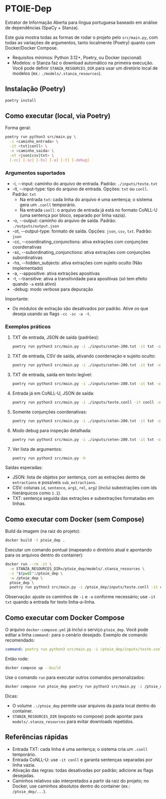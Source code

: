# PTOIE-Dep

Extrator de Informação Aberta para língua portuguesa baseado em análise de dependências (SpaCy + Stanza).

Este guia mostra todas as formas de rodar o projeto pelo `src/main.py`, com todas as variações de argumentos, tanto localmente (Poetry) quanto com Docker/Docker Compose.

- Requisitos mínimos: Python 3.12+, Poetry, ou Docker (opcional)
- Modelos: o Stanza faz o download automático na primeira execução. Você pode definir `STANZA_RESOURCES_DIR` para usar um diretório local de modelos (ex.: `./models/.stanza_resources`).

## Instalação (Poetry)

```bash
poetry install
```

## Como executar (local, via Poetry)

Forma geral:

```bash
poetry run python3 src/main.py \
  -i <caminho_entrada> \
  -it <txt|conll> \
  -o <caminho_saida> \
  -ot <json|csv|txt> \
  [-cc] [-sc] [-hs] [-a] [-t] [-debug]
```

### Argumentos suportados

- -i, --input: caminho do arquivo de entrada. Padrão: `./inputs/teste.txt`
- -it, --input-type: tipo do arquivo de entrada. Opções: `txt` ou `conll`. Padrão: `txt`
  - Na entrada `txt`: cada linha do arquivo é uma sentença; o sistema gera um `.conll` temporário.
  - Na entrada `conll`: o arquivo de entrada já está no formato CoNLL-U (uma sentença por bloco, separado por linha vazia).
- -o, --output: caminho do arquivo de saída. Padrão: `./outputs/output.json`
- -ot, --output-type: formato de saída. Opções: `json`, `csv`, `txt`. Padrão: `json`
- -cc, --coordinating_conjunctions: ativa extrações com conjunções coordenativas
- -sc, --subordinating_conjunctions: ativa extrações com conjunções subordinativas
- -hs, --hidden_subjects: ativa extrações com sujeito oculto (Não implementado)
- -a, --appositive: ativa extrações apositivas
- -t, --transitive: ativa a transitividade para apositivas (só tem efeito quando `-a` está ativo)
- -debug: modo verbose para depuração

Importante:
- Os módulos de extração são desativados por padrão. Ative os que deseja usando as flags `-cc -sc -a -t`.

### Exemplos práticos

1) TXT de entrada, JSON de saída (padrões):
    ```bash
    poetry run python3 src/main.py -i ./inputs/ceten-200.txt -it txt -o ./outputs/out.json -ot json
    ```

2) TXT de entrada, CSV de saída, ativando coordenação e sujeito oculto:
    ```bash
    poetry run python3 src/main.py -i ./inputs/ceten-200.txt -it txt -o ./outputs/out.csv -ot csv -cc
    ```

3) TXT de entrada, saída em texto legível:
    ```bash
    poetry run python3 src/main.py -i ./inputs/ceten-200.txt -it txt -o ./outputs/out.txt -ot txt -cc -sc -a -t
    ```

4) Entrada já em CoNLL-U, JSON de saída:
    ```bash
    poetry run python3 src/main.py -i ./inputs/teste.conll -it conll -o ./outputs/out.json -ot json -cc -sc -a -t
    ```

5) Somente conjunções coordenativas:
    ```bash
    poetry run python3 src/main.py -i ./inputs/ceten-200.txt -it txt -o ./outputs/cc.json -ot json -cc
    ```

6) Modo debug para inspeção detalhada:
    ```bash
    poetry run python3 src/main.py -i ./inputs/ceten-200.txt -it txt -o ./outputs/out.json -ot json -cc -debug
    ```

7) Ver lista de argumentos:
    ```bash
    poetry run python3 src/main.py -h
    ```

Saídas esperadas:
- JSON: lista de objetos por sentença, com as extrações dentro de `extractions` e possíveis `sub_extractions`.
- CSV: colunas `id`, `sentence`, `arg1`, `rel`, `arg2` (inclui subextrações com ids hierárquicos como `1.1`).
- TXT: sentença seguida das extrações e subextrações formatadas em linhas.

## Como executar com Docker (sem Compose)

Build da imagem (na raiz do projeto):
```bash
docker build -t ptoie_dep .
```

Executar um comando pontual (mapeando o diretório atual e apontando para os arquivos dentro do container):
```bash
docker run --rm -it \
  -e STANZA_RESOURCES_DIR=/ptoie_dep/models/.stanza_resources \
  -v "$(pwd)":/ptoie_dep \
  -w /ptoie_dep \
  ptoie_dep \
  poetry run python3 src/main.py -i /ptoie_dep/inputs/teste.conll -it conll -o /ptoie_dep/outputs/out.json -ot json -cc -sc -a -t
```

Observação: ajuste os caminhos de `-i` e `-o` conforme necessário; use `-it txt` quando a entrada for texto linha-a-linha.

## Como executar com Docker Compose

O arquivo `docker-compose.yml` já inclui o serviço `ptoie_dep`. Você pode editar a linha `command:` para o cenário desejado. Exemplo de comando recomendado:

```yaml
command: poetry run python3 src/main.py -i /ptoie_dep/inputs/teste.conll -it conll -o /ptoie_dep/outputs/out.json -ot json -cc -sc -a -t
```

Então rode:
```bash
docker compose up --build
```

Use o comando `run` para executar outros comandos personalizados:
```bash
docker compose run ptoie_dep poetry run python3 src/main.py -i /ptoie_dep/inputs/ceten-200.txt -it txt -o /ptoie_dep/outputs/out.csv -ot csv -cc
```



Dicas:
- O volume `.:/ptoie_dep` permite usar arquivos da pasta local dentro do container.
- `STANZA_RESOURCES_DIR` (exposto no compose) pode apontar para `models/.stanza_resources` para evitar downloads repetidos.

## Referências rápidas

- Entrada TXT: cada linha é uma sentença; o sistema cria um `.conll` temporário.
- Entrada CoNLL-U: use `-it conll` e garanta sentenças separadas por linha vazia.
- Ativação das regras: todas desativadas por padrão; adicione as flags desejadas.
- Caminhos relativos são interpretados a partir da raiz do projeto; no Docker, use caminhos absolutos dentro do container (ex.: `/ptoie_dep/...`).


